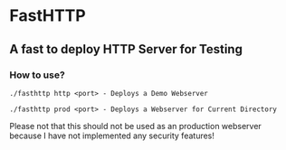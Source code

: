 # FastHTTP
## A fast to deploy HTTP Server for Testing
### How to use?
`./fasthttp http <port> - Deploys a Demo Webserver`

`./fasthttp prod <port> - Deploys a Webserver for Current Directory`

Please not that this should not be used as an production webserver because I have not implemented any security features!